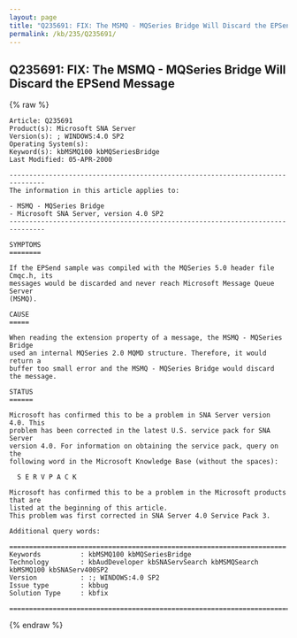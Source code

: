 ```yaml
---
layout: page
title: "Q235691: FIX: The MSMQ - MQSeries Bridge Will Discard the EPSend Message"
permalink: /kb/235/Q235691/
---
```


## Q235691: FIX: The MSMQ - MQSeries Bridge Will Discard the EPSend Message

{% raw %}

	Article: Q235691
	Product(s): Microsoft SNA Server
	Version(s): ; WINDOWS:4.0 SP2
	Operating System(s): 
	Keyword(s): kbMSMQ100 kbMQSeriesBridge
	Last Modified: 05-APR-2000
	
	-------------------------------------------------------------------------------
	The information in this article applies to:
	
	- MSMQ - MQSeries Bridge 
	- Microsoft SNA Server, version 4.0 SP2 
	-------------------------------------------------------------------------------
	
	SYMPTOMS
	========
	
	If the EPSend sample was compiled with the MQSeries 5.0 header file Cmqc.h, its
	messages would be discarded and never reach Microsoft Message Queue Server
	(MSMQ).
	
	CAUSE
	=====
	
	When reading the extension property of a message, the MSMQ - MQSeries Bridge
	used an internal MQSeries 2.0 MQMD structure. Therefore, it would return a
	buffer too small error and the MSMQ - MQSeries Bridge would discard the message.
	
	STATUS
	======
	
	Microsoft has confirmed this to be a problem in SNA Server version 4.0. This
	problem has been corrected in the latest U.S. service pack for SNA Server
	version 4.0. For information on obtaining the service pack, query on the
	following word in the Microsoft Knowledge Base (without the spaces):
	
	  S E R V P A C K
	
	Microsoft has confirmed this to be a problem in the Microsoft products that are
	listed at the beginning of this article.
	This problem was first corrected in SNA Server 4.0 Service Pack 3.
	
	Additional query words:
	
	======================================================================
	Keywords          : kbMSMQ100 kbMQSeriesBridge 
	Technology        : kbAudDeveloper kbSNAServSearch kbMSMQSearch kbMSMQ100 kbSNAServ400SP2
	Version           : :; WINDOWS:4.0 SP2
	Issue type        : kbbug
	Solution Type     : kbfix
	
	=============================================================================
	

{% endraw %}
